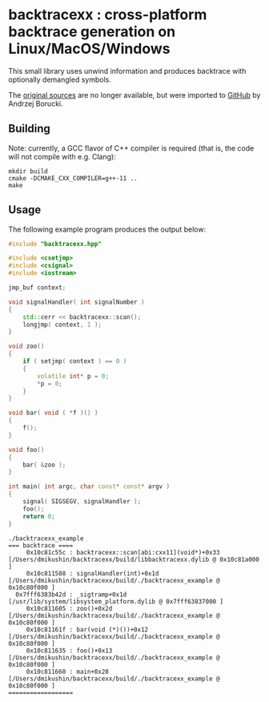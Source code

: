 # backtracexx : cross-platform backtrace generation on Linux/MacOS/Windows

This small library uses unwind information and produces backtrace with optionally demangled symbols.

The [original sources](http://svn.pld-linux.org/cgi-bin/viewsvn/backtracexx/) are no longer available, but were imported to [GitHub](https://github.com/borneq/backtracexx) by Andrzej Borucki.

## Building

Note: currently, a GCC flavor of C++ compiler is required (that is, the code will not compile with e.g. Clang):

```
mkdir build
cmake -DCMAKE_CXX_COMPILER=g++-11 ..
make
```

## Usage

The following example program produces the output below:

```c++
#include "backtracexx.hpp"

#include <csetjmp>
#include <csignal>
#include <iostream>

jmp_buf context;

void signalHandler( int signalNumber )
{
	std::cerr << backtracexx::scan();
	longjmp( context, 1 );
}

void zoo()
{
	if ( setjmp( context ) == 0 )
	{
		volatile int* p = 0;
		*p = 0;
	}
}

void bar( void ( *f )() )
{
	f();
}

void foo()
{
	bar( &zoo );
}

int main( int argc, char const* const* argv )
{
	signal( SIGSEGV, signalHandler );
	foo();
	return 0;
}
```

```
./backtracexx_example 
=== backtrace ====
     0x10c81c55c : backtracexx::scan[abi:cxx11](void*)+0x33 [/Users/dmikushin/backtracexx/build/libbacktracexx.dylib @ 0x10c81a000 ]
     0x10c811588 : signalHandler(int)+0x1d [/Users/dmikushin/backtracexx/build/./backtracexx_example @ 0x10c80f000 ]
  0x7fff6383b42d : _sigtramp+0x1d [/usr/lib/system/libsystem_platform.dylib @ 0x7fff63837000 ]
     0x10c811605 : zoo()+0x2d [/Users/dmikushin/backtracexx/build/./backtracexx_example @ 0x10c80f000 ]
     0x10c81161f : bar(void (*)())+0x12 [/Users/dmikushin/backtracexx/build/./backtracexx_example @ 0x10c80f000 ]
     0x10c811635 : foo()+0x13 [/Users/dmikushin/backtracexx/build/./backtracexx_example @ 0x10c80f000 ]
     0x10c811660 : main+0x28 [/Users/dmikushin/backtracexx/build/./backtracexx_example @ 0x10c80f000 ]
==================
```

